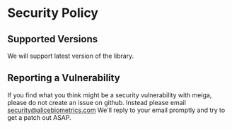 # Security Policy

## Supported Versions
We will support latest version of the library.

## Reporting a Vulnerability

If you find what you think might be a security vulnerability with meiga,
please do not create an issue on github. Instead please email security@alicebiometrics.com
We'll reply to your email promptly and try to get a patch out ASAP.
